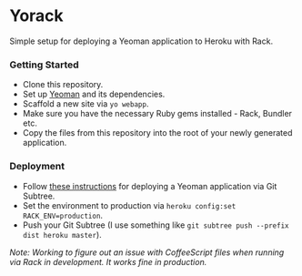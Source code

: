 Yorack
======

Simple setup for deploying a Yeoman application to Heroku with Rack.

### Getting Started

- Clone this repository.
- Set up [Yeoman](http://yeoman.io/index.html) and its dependencies.
- Scaffold a new site via ```yo webapp```.
- Make sure you have the necessary Ruby gems installed - Rack, Bundler etc.
- Copy the files from this repository into the root of your newly generated application.

### Deployment

- Follow [these instructions](https://github.com/yeoman/yeoman/wiki/Deployment) for deploying a Yeoman application via Git Subtree.
- Set the environment to production via ```heroku config:set RACK_ENV=production```.
- Push your Git Subtree (I use something like ```git subtree push --prefix dist heroku master```).

_Note: Working to figure out an issue with CoffeeScript files when running via Rack in development. It works fine in production._
